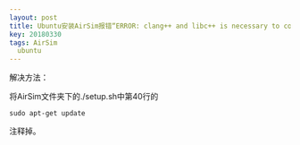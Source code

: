 ```yaml
---
layout: post
title: Ubuntu安装AirSim报错“ERROR: clang++ and libc++ is necessary to compile AirSim and run it in Unreal engine”
key: 20180330
tags: AirSim
  ubuntu
---
```


解决方法：

将AirSim文件夹下的./setup.sh中第40行的

```
sudo apt-get update
```

注释掉。
